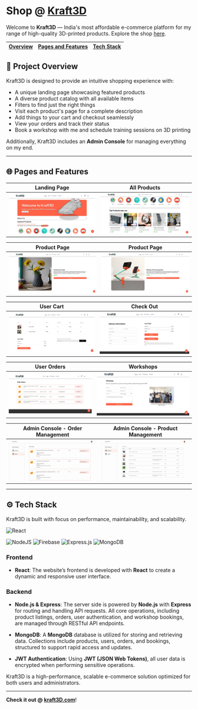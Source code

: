 # Shop @ [Kraft3D](https://kraft3d.rudraneeldutta.com)

Welcome to **Kraft3D** — India's most affordable e-commerce platform for my range of high-quality 3D-printed products. Explore the shop [here](https://kraft3d.rudraneeldutta.com).

| [Overview](#-project-overview) | [Pages and Features](#-pages-and-features) | [Tech Stack](#-tech-stack) |
|--------------------------------|--------------------------------------------|----------------------------|



## 📖 Project Overview

Kraft3D is designed to provide an intuitive shopping experience with:
- A unique landing page showcasing featured products
- A diverse product catalog with all available items
- Filters to find just the right things
- Visit each product's page for a complete description
- Add things to your cart and checkout seamlessly
- View your orders and track their status
- Book a workshop with me and schedule training sessions on 3D printing

Additionally, Kraft3D includes an **Admin Console** for managing everything on my end.

---

## 🌐 Pages and Features

| Landing Page | All Products |
|--------------|--------------|
| ![Landing Page](./screenshots/landing_page.webp) | ![All Products](./screenshots/all_products.webp) |

| Product Page | Product Page |
|--------------|--------------|
| ![Product Page](./screenshots/product_page.webp) | ![Product Page2](./screenshots/product_page2.webp) |

| User Cart | Check Out |
|----------------|--------------|
| ![Cart](./screenshots/cart.webp) | ![Checkout](./screenshots/checkout.webp) |

| User Orders | Workshops |
|--------------|--------------|
| ![Orders Page](./screenshots/orders_page.webp) | ![Workshop Booking](./screenshots/workshop_booking.webp) |

| Admin Console - Order Management | Admin Console - Product Management |
|--------------|--------------|
| ![Order Management](./screenshots/admin_order_management.webp) | ![Product Management](./screenshots/admin_product_management.webp) |

---

## ⚙️ Tech Stack

Kraft3D is built with focus on performance, maintainability, and scalability.

![React](https://img.shields.io/badge/react-%2320232a.svg?style=for-the-badge&logo=react&logoColor=%2361DAFB)

![NodeJS](https://img.shields.io/badge/node.js-6DA55F?style=for-the-badge&logo=node.js&logoColor=white)
![Firebase](https://img.shields.io/badge/firebase-a08021?style=for-the-badge&logo=firebase&logoColor=ffcd34)
![Express.js](https://img.shields.io/badge/express.js-%23404d59.svg?style=for-the-badge&logo=express&logoColor=%2361DAFB)
![MongoDB](https://img.shields.io/badge/MongoDB-%234ea94b.svg?style=for-the-badge&logo=mongodb&logoColor=white)

### **Frontend**

- **React**: The website’s frontend is developed with **React** to create a dynamic and responsive user interface.

### **Backend**

- **Node.js & Express**: The server side is powered by **Node.js** with **Express** for routing and handling API requests. All core operations, including product listings, orders, user authentication, and workshop bookings, are managed through RESTful API endpoints.

- **MongoDB**: A **MongoDB** database is utilized for storing and retrieving data. Collections include products, users, orders, and bookings, structured to support rapid access and updates.

- **JWT Authentication**: Using **JWT (JSON Web Tokens)**, all user data is encrypted when performing sensitive operations.

Kraft3D is a high-performance, scalable e-commerce solution optimized for both users and administrators.

---

**Check it out @ [kraft3D.com](https://kraft3d.rudraneeldutta.com)**!
